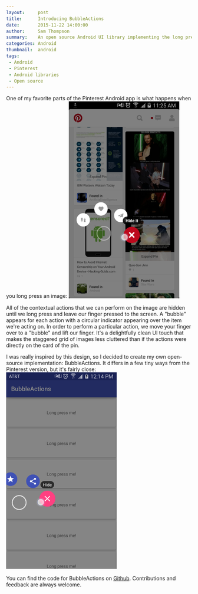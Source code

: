 ```yaml
---
layout:     post
title:      Introducing BubbleActions
date:       2015-11-22 14:00:00
author:     Sam Thompson
summary:    An open source Android UI library implementing the long press actions in the Pinterest app.
categories: Android
thumbnail:  android
tags:
 - Android
 - Pinterest
 - Android libraries
 - Open source
---
```

One of my favorite parts of the Pinterest Android app is what happens when you long press an image:
<img src="/assets/bubble-actions-1.png" alt="BubbleActions screenshot 1" style="width: 300px;"/>

All of the contextual actions that we can perform on the image are hidden until we long press and leave our finger pressed to the
screen. A "bubble" appears for each action with a circular indicator appearing over the item we're acting on. In order to 
perform a particular action, we move your finger over to a "bubble" and lift
our finger. It's a delightfully clean UI touch that makes the staggered grid of images less cluttered
than if the actions were directly on the card of the pin.

I was really inspired by this design, so I decided to create my own open-source implementation: 
BubbleActions. It differs in a few tiny ways from the
Pinterest version, but it's fairly close:
<img src="/assets/bubble-actions-2.png" alt="BubbleActions screenshot 1" style="width: 300px;"/>

You can find the code for BubbleActions on [Github](https://github.com/SamThompson/BubbleActions). Contributions
and feedback are always welcome.

